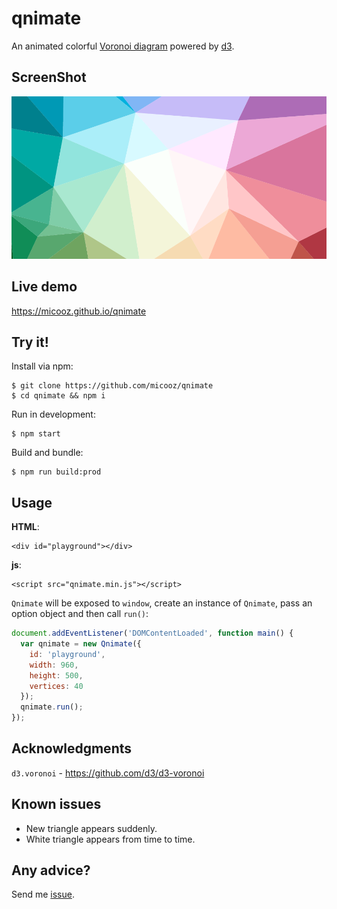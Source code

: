 # qnimate

An animated colorful [Voronoi diagram](https://en.wikipedia.org/wiki/Voronoi_diagram) 
powered by [d3](https://github.com/d3/d3).

## ScreenShot

![1]

## Live demo

https://micooz.github.io/qnimate

## Try it!

Install via npm:

```shell
$ git clone https://github.com/micooz/qnimate
$ cd qnimate && npm i
```

Run in development:

```shell
$ npm start
```

Build and bundle:

```shell
$ npm run build:prod
```

## Usage

**HTML**:

    <div id="playground"></div>

**js**:

    <script src="qnimate.min.js"></script>

`Qnimate` will be exposed to `window`, create an instance of `Qnimate`, pass an option object and then call `run()`:

```js
document.addEventListener('DOMContentLoaded', function main() {
  var qnimate = new Qnimate({
    id: 'playground',
    width: 960,
    height: 500,
    vertices: 40
  });
  qnimate.run();
});
```

## Acknowledgments

`d3.voronoi` - https://github.com/d3/d3-voronoi

## Known issues

* New triangle appears suddenly.
* White triangle appears from time to time.

## Any advice?

Send me [issue](https://github.com/micooz/qnimate/issues).

[1]: screenshot.png
